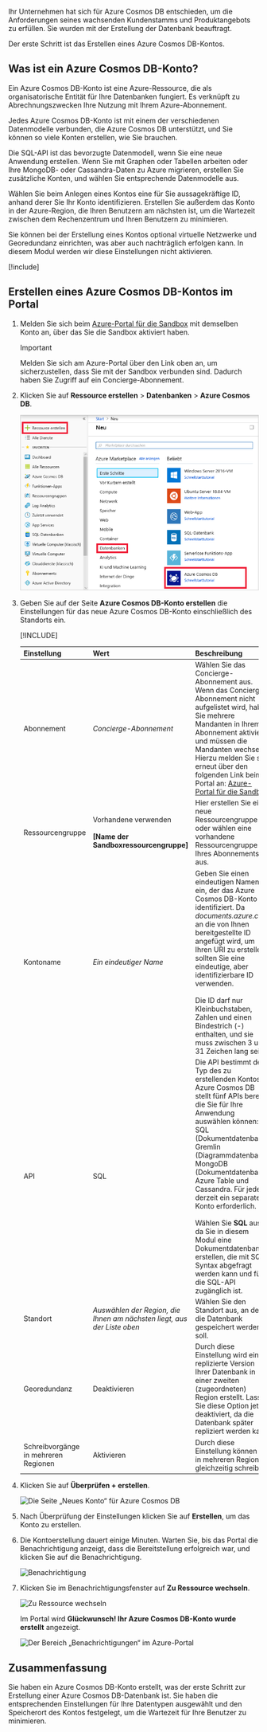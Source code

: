 Ihr Unternehmen hat sich für Azure Cosmos DB entschieden, um die Anforderungen seines wachsenden Kundenstamms und Produktangebots zu erfüllen. Sie wurden mit der Erstellung der Datenbank beauftragt.

Der erste Schritt ist das Erstellen eines Azure Cosmos DB-Kontos.

## <a name="what-is-an-azure-cosmos-db-account"></a>Was ist ein Azure Cosmos DB-Konto?

Ein Azure Cosmos DB-Konto ist eine Azure-Ressource, die als organisatorische Entität für Ihre Datenbanken fungiert. Es verknüpft zu Abrechnungszwecken Ihre Nutzung mit Ihrem Azure-Abonnement.

Jedes Azure Cosmos DB-Konto ist mit einem der verschiedenen Datenmodelle verbunden, die Azure Cosmos DB unterstützt, und Sie können so viele Konten erstellen, wie Sie brauchen.

Die SQL-API ist das bevorzugte Datenmodell, wenn Sie eine neue Anwendung erstellen. Wenn Sie mit Graphen oder Tabellen arbeiten oder Ihre MongoDB- oder Cassandra-Daten zu Azure migrieren, erstellen Sie zusätzliche Konten, und wählen Sie entsprechende Datenmodelle aus.

Wählen Sie beim Anlegen eines Kontos eine für Sie aussagekräftige ID, anhand derer Sie Ihr Konto identifizieren. Erstellen Sie außerdem das Konto in der Azure-Region, die Ihren Benutzern am nächsten ist, um die Wartezeit zwischen dem Rechenzentrum und Ihren Benutzern zu minimieren.

Sie können bei der Erstellung eines Kontos optional virtuelle Netzwerke und Georedundanz einrichten, was aber auch nachträglich erfolgen kann. In diesem Modul werden wir diese Einstellungen nicht aktivieren.

[!include[](../../../includes/azure-sandbox-activate.md)]

## <a name="creating-an-azure-cosmos-db-account-in-the-portal"></a>Erstellen eines Azure Cosmos DB-Kontos im Portal

1. Melden Sie sich beim [Azure-Portal für die Sandbox](https://portal.azure.com/learn.docs.microsoft.com?azure-portal=true) mit demselben Konto an, über das Sie die Sandbox aktiviert haben.

    > [!IMPORTANT]
    > Melden Sie sich am Azure-Portal über den Link oben an, um sicherzustellen, dass Sie mit der Sandbox verbunden sind. Dadurch haben Sie Zugriff auf ein Concierge-Abonnement.

1. Klicken Sie auf **Ressource erstellen** > **Datenbanken** > **Azure Cosmos DB**.

   ![Der Bereich „Datenbanken“ im Azure-Portal](../media/2-create-nosql-db-databases-json-tutorial.png)

1. Geben Sie auf der Seite **Azure Cosmos DB-Konto erstellen** die Einstellungen für das neue Azure Cosmos DB-Konto einschließlich des Standorts ein.

    [!INCLUDE[](../../../includes/azure-sandbox-regions-first-mention-note-friendly.md)]

    Einstellung|Wert|Beschreibung
    ---|---|---
    Abonnement|*Concierge-Abonnement*|Wählen Sie das Concierge-Abonnement aus. Wenn das Concierge-Abonnement nicht aufgelistet wird, haben Sie mehrere Mandanten in Ihrem Abonnement aktiviert und müssen die Mandanten wechseln. Hierzu melden Sie sich erneut über den folgenden Link beim Portal an: [Azure-Portal für die Sandbox](https://portal.azure.com/learn.docs.microsoft.com?azure-portal=true).
    Ressourcengruppe|Vorhandene verwenden<br><br>**<rgn>[Name der Sandboxressourcengruppe]</rgn>**|Hier erstellen Sie eine neue Ressourcengruppe oder wählen eine vorhandene Ressourcengruppe Ihres Abonnements aus.
    Kontoname|*Ein eindeutiger Name*|Geben Sie einen eindeutigen Namen ein, der das Azure Cosmos DB-Konto identifiziert. Da *documents.azure.com* an die von Ihnen bereitgestellte ID angefügt wird, um Ihren URI zu erstellen, sollten Sie eine eindeutige, aber identifizierbare ID verwenden.<br><br>Die ID darf nur Kleinbuchstaben, Zahlen und einen Bindestrich (-) enthalten, und sie muss zwischen 3 und 31 Zeichen lang sein.
    API|SQL|Die API bestimmt den Typ des zu erstellenden Kontos. Azure Cosmos DB stellt fünf APIs bereit, die Sie für Ihre Anwendung auswählen können: SQL (Dokumentdatenbank), Gremlin (Diagrammdatenbank), MongoDB (Dokumentdatenbank), Azure Table und Cassandra. Für jede ist derzeit ein separates Konto erforderlich. <br><br>Wählen Sie **SQL** aus, da Sie in diesem Modul eine Dokumentdatenbank erstellen, die mit SQL-Syntax abgefragt werden kann und für die SQL-API zugänglich ist.|
    Standort|*Auswählen der Region, die Ihnen am nächsten liegt, aus der Liste oben*|Wählen Sie den Standort aus, an dem die Datenbank gespeichert werden soll.
    Georedundanz| Deaktivieren | Durch diese Einstellung wird eine replizierte Version Ihrer Datenbank in einer zweiten (zugeordneten) Region erstellt. Lassen Sie diese Option jetzt deaktiviert, da die Datenbank später repliziert werden kann.
    Schreibvorgänge in mehreren Regionen | Aktivieren | Durch diese Einstellung können Sie in mehreren Regionen gleichzeitig schreiben.

1. Klicken Sie auf **Überprüfen + erstellen**.

    ![Die Seite „Neues Konto“ für Azure Cosmos DB](../media/2-azure-cosmos-db-create-new-account.png)

1. Nach Überprüfung der Einstellungen klicken Sie auf **Erstellen**, um das Konto zu erstellen.

1. Die Kontoerstellung dauert einige Minuten. Warten Sie, bis das Portal die Benachrichtigung anzeigt, dass die Bereitstellung erfolgreich war, und klicken Sie auf die Benachrichtigung.

    ![Benachrichtigung](../media/2-azure-cosmos-db-notification.png)

1. Klicken Sie im Benachrichtigungsfenster auf **Zu Ressource wechseln**.

    ![Zu Ressource wechseln](../media/2-azure-cosmos-db-go-to-resource.png)

    Im Portal wird **Glückwunsch! Ihr Azure Cosmos DB-Konto wurde erstellt** angezeigt.

    ![Der Bereich „Benachrichtigungen“ im Azure-Portal](../media/2-azure-cosmos-db-account-created.png)

## <a name="summary"></a>Zusammenfassung

Sie haben ein Azure Cosmos DB-Konto erstellt, was der erste Schritt zur Erstellung einer Azure Cosmos DB-Datenbank ist. Sie haben die entsprechenden Einstellungen für Ihre Datentypen ausgewählt und den Speicherort des Kontos festgelegt, um die Wartezeit für Ihre Benutzer zu minimieren.
